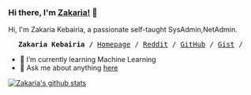 ### Hi there, I'm [Zakaria!](https://kebairia.github.io) 👋

Hi, I'm Zakaria Kebairia, a passionate self-taught SysAdmin,NetAdmin.

<p><pre align="center">
<strong>Zakaria Kebairia /</strong> <a href="https://www.zakaria-k.xyz">Homepage</a> / <a href="https://www.reddit.com/user/Z4cK47/submitted/?sort=top">Reddit</a> / <a href="https://github.com/kebariaia">GitHub</a> / <a href="https://gist.github.com/kebairia">Gist</a> / </pre></p>

- 🌱 I’m currently learning Machine Learning
- 💬 Ask me about anything [here](https://github.com/kebairia/kebairia/issues)

[![Zakaria's github stats](https://github-readme-stats.vercel.app/api?username=kebairia&include_all_commits=tur&count_private=true&hide_border=true&show_icons=true&theme=dark)](https://github.com/anuraghazra/github-readme-stats)

